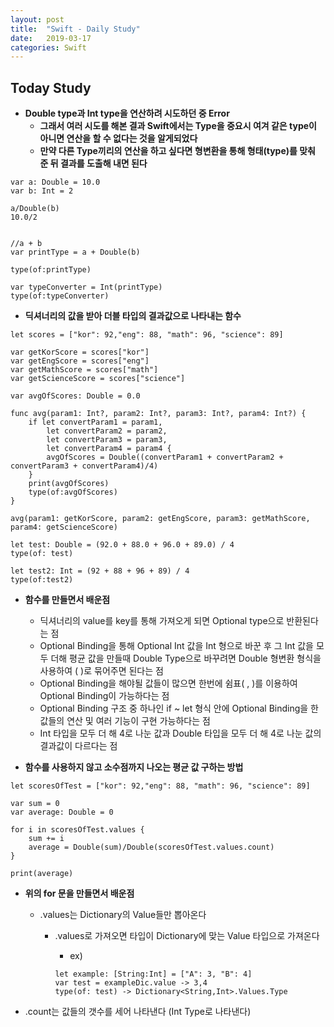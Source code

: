 ```yaml
---
layout: post
title:  "Swift - Daily Study"
date:   2019-03-17
categories: Swift
---
```


## Today Study

- **Double type과 Int type을 연산하려 시도하던 중 Error**
    - **그래서 여러 시도를 해본 결과 Swift에서는 Type을 중요시 여겨 같은 type이 아니면 연산을 할 수 없다는 것을 알게되었다**
    - **만약 다른 Type끼리의 연산을 하고 싶다면 형변환을 통해 형태(type)를 맞춰 준 뒤 결과를 도출해 내면 된다**

```
var a: Double = 10.0
var b: Int = 2

a/Double(b)
10.0/2


//a + b
var printType = a + Double(b)

type(of:printType)

var typeConverter = Int(printType)
type(of:typeConverter)
```

- **딕셔너리의 값을 받아 더블 타입의 결과값으로 나타내는 함수**

```
let scores = ["kor": 92,"eng": 88, "math": 96, "science": 89]

var getKorScore = scores["kor"]
var getEngScore = scores["eng"]
var getMathScore = scores["math"]
var getScienceScore = scores["science"]

var avgOfScores: Double = 0.0

func avg(param1: Int?, param2: Int?, param3: Int?, param4: Int?) {
    if let convertParam1 = param1,
        let convertParam2 = param2,
        let convertParam3 = param3,
        let convertParam4 = param4 {
        avgOfScores = Double((convertParam1 + convertParam2 + convertParam3 + convertParam4)/4)
    }
    print(avgOfScores)
    type(of:avgOfScores)
}

avg(param1: getKorScore, param2: getEngScore, param3: getMathScore, param4: getScienceScore)

let test: Double = (92.0 + 88.0 + 96.0 + 89.0) / 4
type(of: test)

let test2: Int = (92 + 88 + 96 + 89) / 4
type(of:test2)
```

- **함수를 만들면서 배운점**
    - 딕셔너리의 value를 key를 통해 가져오게 되면 Optional type으로 반환된다는 점
    - Optional Binding을 통해 Optional Int 값을 Int 형으로 바꾼 후 그 Int 값을 모두 더해 평균 값을 만들때 Double Type으로 바꾸려면 Double 형변환 형식을 사용하여 ( )로 묶어주면 된다는 점
    - Optional Binding을 해야될 값들이 많으면 한번에 쉼표( , )를 이용하여 Optional Binding이 가능하다는 점
    - Optional Binding 구조 중 하나인 if ~ let 형식 안에 Optional Binding을 한 값들의 연산 및 여러 기능이 구현 가능하다는 점
    - Int 타입을 모두 더 해 4로 나눈 값과 Double 타입을 모두 더 해 4로 나눈 값의 결과값이 다르다는 점

- **함수를 사용하지 않고 소수점까지 나오는 평균 값 구하는 방법**

```
let scoresOfTest = ["kor": 92,"eng": 88, "math": 96, "science": 89]

var sum = 0
var average: Double = 0

for i in scoresOfTest.values {
    sum += i
    average = Double(sum)/Double(scoresOfTest.values.count)
}

print(average)
```

- **위의 for 문을 만들면서 배운점**
    - .values는 Dictionary의 Value들만 뽑아온다
        - .values로 가져오면 타입이 Dictionary에 맞는 Value 타입으로 가져온다
            - ex)
            
            ```
            let example: [String:Int] = ["A": 3, "B": 4]
            var test = exampleDic.value -> 3,4
            type(of: test) -> Dictionary<String,Int>.Values.Type
            ```
            
- .count는 값들의 갯수를 세어 나타낸다 (Int Type로 나타낸다)

